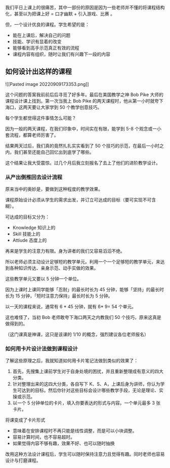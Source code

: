 我们平日上课上的很痛苦，其中一部份的原因是因为一些老师并不懂的将课程结构化，甚至以为把课上好 = 口才幽默 + 引入游戏、比赛 。

但，一个设计优良的课程。学生希望的是：

* 能在上课后，解决自己的问题
* 技能、学识有显着的改变
* 能够看到高手示范真正有效的流程
* 课程内容有组织，随时让我们有兴趣下一段的内容

## 如何设计出这样的课程


![[Pasted image 20220909173353.png]]

这个问题的答案我前前后后寻觅了好多年。最后在美国教学之神 Bob Pike 大师的课程设计课上找到。第一次当我上 Bob Pike 的两天课程时，他从第一小时就夸下海口，这两天要让大家学到 50 个教学创意技巧。

每个学生都觉得这件事情怎么可能？

因为一般的两天课程，在我们印象中，时间实在有限，能学到 5-8 个观念或一小套流程，都算老师厉害了。

结果两天过后，我们真的竟然扎扎实实看到了 50 个技巧的示范，在最后一小时之内，我们甚至还能自己回忆出到底学了哪些。

这个结果让我大受震惊。过几个月后我立刻报名了去上了他们的进阶教学设计。

### 从产出倒推回去设计流程

原来当中的奥妙是，要做到这种程度的教学效果。

课程原始设计必须从学生的需求出发，并订立可达成的目标（要可实现不可含糊）。

可达成的目标又分为：

* Knowledge 知识上的
* Skill 技能上的
* Attiude 态度上的

再来是学生的注意力有限。身为讲者的我们又容易滔滔不绝。

所以老师必须主动设计足够短的教学单元。利用一个一个足够短的教学单元，来达到各种知识传达、亲身示范、动手实做的效果。

这些教学单元又要以 5 分钟一个单位。

因为上课时上课同学能够「忍耐」的最长时长为 45 分钟，能够「坚持」的最长时长为 15 分钟，「短时注意力保持」最长时长为 5 分钟。

以一天的课程来说，通常有 6 * 45 分钟，就有 6* 9= 54 个单元。

这也难怪了，当初 Bob 老师敢夸下海口两天之内教我们 50 个技巧，原来这真是做得到的。

（这门课真是神课，这只是该课的 1/10 的概念，强烈建议各位老师报名）

### 如何用卡片设计法做到课程设计

了解这些原理之后，我就知道如何用卡片笔记法做到类似的效果了：

1. 首先，先搜集上课前学生对于自身处境的困扰，并且重新整理成有意义的四大分类。
2. 针对整理出来的这四大分类，各自写下 K、S、A，上课后身为讲师，你认为学生可达到的目标。然后你针对这些目标会设计哪些教学手段，无论是理论、实操或示范。
3. 以一个 5 分钟单位的卡片，填入你要表达的形式与内容。一个单元最多 3 张卡片。

将课变成了卡片形式

* 意味着在安排课程时不再只能是线性调整，而是可以小块调整。
* 容易计算时间，也不容易超时。
* 如果觉得内容不够有趣，效果不好、也可以随时抽换


改用这种方法设计课程后，学生可以随时保持注意力且觉得有趣。同时老师也容易设计与打磨课程。



